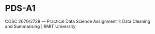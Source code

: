 # PDS-A1
COSC 2670/2738 — Practical Data Science Assignment 1: Data Cleaning and Summarising | RMIT University

